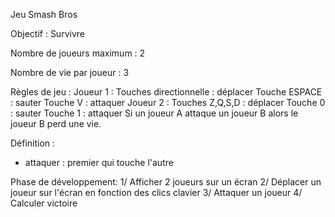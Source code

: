 Jeu Smash Bros

Objectif : Survivre

Nombre de joueurs maximum : 2

Nombre de vie par joueur  : 3


Règles de jeu :
 Joueur 1 :
	Touches directionnelle : déplacer
	Touche ESPACE : sauter
	Touche V : attaquer 
 Joueur 2 : 
	Touches Z,Q,S,D : déplacer
	Touche 0 : sauter
	Touche 1 : attaquer 
 Si un joueur A attaque un joueur B alors le joueur B perd une vie.

Définition :
 - attaquer : premier qui touche l'autre

Phase de développement:
1/ Afficher 2 joueurs sur un écran
2/ Déplacer un joueur sur l'écran en fonction des clics clavier
3/ Attaquer un joueur
4/ Calculer victoire
